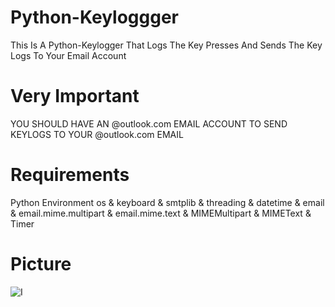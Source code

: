 # Python-Keyloggger
This Is A Python-Keylogger That Logs The Key Presses And Sends The Key Logs To Your Email Account

# Very Important
YOU SHOULD HAVE AN @outlook.com EMAIL ACCOUNT TO SEND KEYLOGS TO YOUR @outlook.com EMAIL

# Requirements
Python Environment
os &
keyboard &
smtplib &
threading &
datetime &
email &
email.mime.multipart &
email.mime.text &
MIMEMultipart &
MIMEText &
Timer

# Picture

![I](https://user-images.githubusercontent.com/112188096/187659441-fd64ed8b-ae6b-4a93-b1f1-665c87f6030e.png)
